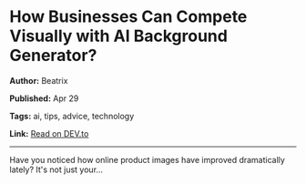 # How Businesses Can Compete Visually with AI Background Generator?

**Author:** Beatrix

**Published:** Apr 29

**Tags:** ai, tips, advice, technology

**Link:** [Read on DEV.to](https://dev.to/beatrixie/how-businesses-can-compete-visually-with-ai-background-generator-570m)

---

Have you noticed how online product images have improved dramatically lately? It's not just your...